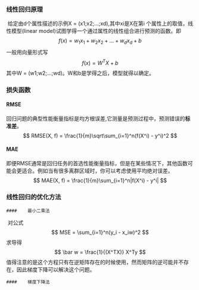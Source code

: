 ### 线性回归原理

​	给定由d个属性描述的示例X = (x1;x2;...;xd),其中xi是X在第i 个属性上的取值，线性模型(linear model)试图学得一个通过属性的线性组合进行预测的函数。即
$$
f(x) = w_1x_1 + w_2x_2 + ...+w_dx_d +b
$$
一般用向量形式写
$$
f(x) = W^TX +b
$$
其中W = (w1;w2;...;wd)。W和b是学得之后，模型就得以确定。

### 损失函数

#### 	RMSE

​		回归问题的典型性能衡量指标是均方根误差,它测量是预测过程中，预测错误的**标准差**。
$$
RMSE(X, f) = \frac{1}{m}\sqrt\sum_{i=1}^n(f(X^i) - y^i)^2
$$

#### 	MAE

即便RMSE通常是回归任务的首选性能衡量指标，但是在某些情况下，其他函数可能会更适合。例如当有很多离群区域时，你可以考虑使用平均绝对误差。
$$
MAE(X, f) = \frac{1}{m}\sum_{i=1}^n|f(X^i) - y^i|
$$

### 线性回归的优化方法

	#### 	最小二乘法

​	对公式
$$
MSE = \sum_{i=1}^n(y_i - x_iw)^2
$$
求导得
$$
\bar w = \frac{1}{(X^TX)} X^Ty
$$
值得注意的是这个方程只有在逆矩阵存在的时候使用，然而矩阵的逆可能并不存在，因此梯度下降可以解决这个问题。

	#### 	梯度下降法

​						

